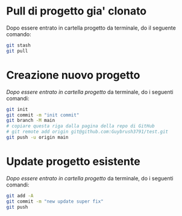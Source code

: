 # Pull di progetto gia' clonato
Dopo essere entrato in cartella progetto da terminale, do il seguente comando:
```sh
git stash
git pull
```

# Creazione nuovo progetto
*Dopo essere entrato in cartella progetto* da terminale, do i seguenti comandi:
```sh
git init                                                                        git add -A
git commit -m "init commit"
git branch -M main
# copiare questa riga dalla pagina della repo di GitHub
# git remote add origin git@github.com:Guybrush3791/test.git
git push -u origin main 
```

# Update progetto esistente
*Dopo essere entrato in cartella progetto* da terminale, do i seguenti comandi:
```sh
git add -A
git commit -m "new update super fix"
git push
```